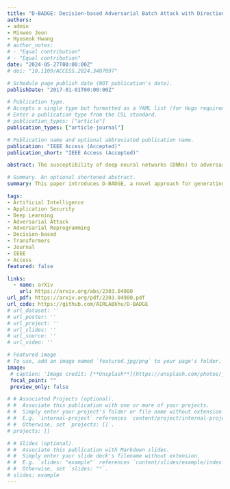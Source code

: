 ```yaml
---
title: "D-BADGE: Decision-based Adversarial Batch Attack with Directional Gradient Estimation"
authors:
- admin
- Minwoo Jeon
- Hyoseok Hwang
# author_notes:
# - "Equal contribution"
# - "Equal contribution"
date: "2024-05-27T00:00:00Z"
# doi: "10.1109/ACCESS.2024.3407097" 

# Schedule page publish date (NOT publication's date).
publishDate: "2017-01-01T00:00:00Z"

# Publication type.
# Accepts a single type but formatted as a YAML list (for Hugo requirements).
# Enter a publication type from the CSL standard.
# publication_types: ["article"]
publication_types: ["article-journal"]

# Publication name and optional abbreviated publication name.
publication: "IEEE Access (Accepted)"
publication_short: "IEEE Access (Accepted)"

abstract: The susceptibility of deep neural networks (DNNs) to adversarial examples has prompted an increase in the deployment of adversarial attacks. Image-agnostic universal adversarial perturbations (UAPs) are much more threatening, but many limitations exist to implementing UAPs in real-world scenarios where only binary decisions are returned. In this research, we propose D-BADGE, a novel method to craft universal adversarial perturbations for executing decision-based-attack. To primarily optimize perturbation by focusing on decisions, we consider the direction of these updates as the primary factor and the magnitude of updates as the secondary factor. First, we employ Hamming loss that measures the distance from distributions of ground truth and accumulating decisions in batches to determine the magnitude of the gradient. This magnitude is applied in the direction of the revised simultaneous perturbation stochastic approximation (SPSA) to update the perturbation. This simple yet efficient decision-based method functions similarly to a score-based attack, enabling the generation of UAPs in real-world scenarios, and can be easily extended to targeted attacks. Experimental validation across multiple victim models demonstrates that the D-BADGE outperforms existing attack methods, even image-specific and score-based attacks. In particular, our proposed method shows a superior attack success rate with less training time. The research also shows that D-BADGE can successfully deceive unseen victim models and accurately target specific classes.

# Summary. An optional shortened abstract.
summary: This paper introduces D-BADGE, a novel approach for generating decision-based universal adversarial perturbations using random gradient-free optimization and batch attack techniques. By combining multiple adversarial examples into a single universal perturbation and reformulating the accuracy metric into a continuous Hamming distance form, D-BADGE achieves superior attack time efficiency compared to existing methods, successfully deceiving unseen victims and accurately targeting specific classes.

tags:
- Artificial Intelligence
- Application Security
- Deep Learning
- Adversarial Attack
- Adversarial Reprogramming
- Decision-based
- Transformers
- Journal
- IEEE
- Access
featured: false

links:
  - name: arXiv
    url: https://arxiv.org/abs/2303.04980
url_pdf: https://arxiv.org/pdf/2303.04980.pdf
url_code: https://github.com/AIRLABkhu/D-BADGE
# url_dataset: ''
# url_poster: ''
# url_project: ''
# url_slides: ''
# url_source: ''
# url_video: ''

# Featured image
# To use, add an image named `featured.jpg/png` to your page's folder. 
image:
 # caption: 'Image credit: [**Unsplash**](https://unsplash.com/photos/jdD8gXaTZsc)'
 focal_point: ""
 preview_only: false

# # Associated Projects (optional).
# #  Associate this publication with one or more of your projects.
# #  Simply enter your project's folder or file name without extension.
# #  E.g. `internal-project` references `content/project/internal-project/index.md`.
# #  Otherwise, set `projects: []`.
# projects: []

# # Slides (optional).
# #  Associate this publication with Markdown slides.
# #  Simply enter your slide deck's filename without extension.
# #  E.g. `slides: "example"` references `content/slides/example/index.md`.
# #  Otherwise, set `slides: ""`.
# slides: example
---
```

<!-- 
{{% callout note %}}
Click the *Cite* button above to demo the feature to enable visitors to import publication metadata into their reference management software.
{{% /callout %}}

{{% callout note %}}
Create your slides in Markdown - click the *Slides* button to check out the example.
{{% /callout %}}

Add the publication's **full text** or **supplementary notes** here. You can use rich formatting such as including [code, math, and images](https://docs.hugoblox.com/content/writing-markdown-latex/). -->
